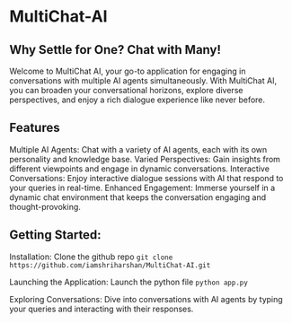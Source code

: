 # MultiChat-AI

## Why Settle for One? Chat with Many!
Welcome to MultiChat AI, your go-to application for engaging in conversations with multiple AI agents simultaneously. With MultiChat AI, you can broaden your conversational horizons, explore diverse perspectives, and enjoy a rich dialogue experience like never before.

## Features
Multiple AI Agents: Chat with a variety of AI agents, each with its own personality and knowledge base.
Varied Perspectives: Gain insights from different viewpoints and engage in dynamic conversations.
Interactive Conversations: Enjoy interactive dialogue sessions with AI that respond to your queries in real-time.
Enhanced Engagement: Immerse yourself in a dynamic chat environment that keeps the conversation engaging and thought-provoking.

## Getting Started:
Installation: Clone the github repo  ```git clone https://github.com/iamshriharshan/MultiChat-AI.git```

Launching the Application: Launch the python file ```python app.py```

Exploring Conversations: Dive into conversations with AI agents by typing your queries and interacting with their responses.
